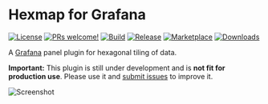 # Hexmap for Grafana

[![License](https://img.shields.io/github/license/marcusolsson/grafana-hexmap-panel)](LICENSE)
[![PRs welcome!](https://img.shields.io/badge/PRs-welcome-brightgreen.svg)](#contribute)
[![Build](https://github.com/marcusolsson/grafana-hexmap-panel/workflows/CI/badge.svg)](https://github.com/marcusolsson/grafana-hexmap-panel/actions?query=workflow%3A%22CI%22)
[![Release](https://github.com/marcusolsson/grafana-hexmap-panel/workflows/Release/badge.svg)](https://github.com/marcusolsson/grafana-hexmap-panel/actions?query=workflow%3ARelease)
[![Marketplace](https://img.shields.io/badge/dynamic/json?color=orange&label=marketplace&prefix=v&query=%24.items%5B%3F%28%40.slug%20%3D%3D%20%22marcusolsson-hexmap-panel%22%29%5D.version&url=https%3A%2F%2Fgrafana.com%2Fapi%2Fplugins)](https://grafana.com/grafana/plugins/marcusolsson-hexmap-panel)
[![Downloads](https://img.shields.io/badge/dynamic/json?color=orange&label=downloads&query=%24.items%5B%3F%28%40.slug%20%3D%3D%20%22marcusolsson-hexmap-panel%22%29%5D.downloads&url=https%3A%2F%2Fgrafana.com%2Fapi%2Fplugins)](https://grafana.com/grafana/plugins/marcusolsson-hexmap-panel)

A [Grafana](https://grafana.com) panel plugin for hexagonal tiling of data.

**Important:** This plugin is still under development and is **not fit for production use**. Please use it and [submit issues](https://github.com/marcusolsson/grafana-hexmap-panel/issues/new) to improve it.

![Screenshot](https://github.com/marcusolsson/grafana-hexmap-panel/raw/master/src/img/screenshot.png)
